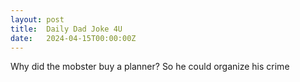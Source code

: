 ```yaml
---
layout: post
title:  Daily Dad Joke 4U
date:   2024-04-15T00:00:00Z
---
```

Why did the mobster buy a planner? So he could organize his crime
